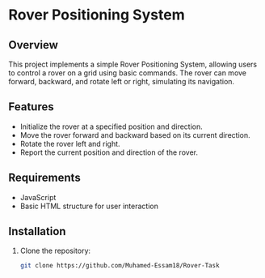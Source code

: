 # Rover Positioning System

## Overview
This project implements a simple Rover Positioning System, allowing users to control a rover on a grid using basic commands. The rover can move forward, backward, and rotate left or right, simulating its navigation.

## Features
- Initialize the rover at a specified position and direction.
- Move the rover forward and backward based on its current direction.
- Rotate the rover left and right.
- Report the current position and direction of the rover.

## Requirements
- JavaScript
- Basic HTML structure for user interaction

## Installation
1. Clone the repository:
   ```bash
   git clone https://github.com/Muhamed-Essam18/Rover-Task
